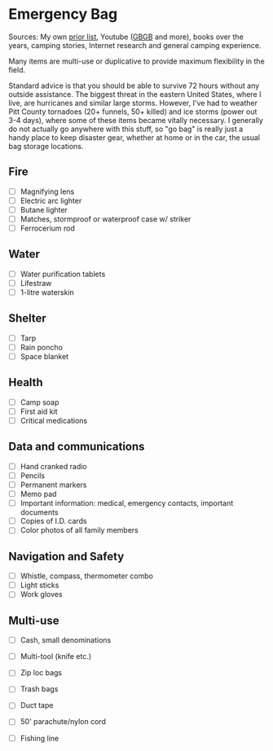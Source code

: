 # Emergency Bag

Sources: My own [prior list](http://garzikrants.blogspot.com/2011/07/contents-of-our-go-bag.html), Youtube ([GBGB](https://www.youtube.com/channel/UCSF08irENp73EwqJ42rCsIQ) and more), books over the years, camping stories, Internet research and general camping experience.

Many items are multi-use or duplicative to provide maximum flexibility in the field.

Standard advice is that you should be able to survive 72 hours without any outside assistance. The biggest threat in the eastern United States, where I live, are hurricanes and similar large storms.  However, I've had to weather Pitt County tornadoes (20+ funnels, 50+ killed) and ice storms (power out 3-4 days), where some of these items became vitally necessary.  I generally do not actually go anywhere with this stuff, so "go bag" is really just a handy place to keep disaster gear, whether at home or in the car, the usual bag storage locations.

## Fire
- [ ] Magnifying lens
- [ ] Electric arc lighter
- [ ] Butane lighter
- [ ] Matches, stormproof or waterproof case w/ striker
- [ ] Ferrocerium rod

## Water
- [ ] Water purification tablets
- [ ] Lifestraw
- [ ] 1-litre waterskin

## Shelter
- [ ] Tarp
- [ ] Rain poncho
- [ ] Space blanket

## Health
- [ ] Camp soap
- [ ] First aid kit
- [ ] Critical medications

## Data and communications
- [ ] Hand cranked radio
- [ ] Pencils
- [ ] Permanent markers
- [ ] Memo pad
- [ ] Important information: medical, emergency contacts, important documents
- [ ] Copies of I.D. cards
- [ ] Color photos of all family members

## Navigation and Safety
- [ ] Whistle, compass, thermometer combo
- [ ] Light sticks
- [ ] Work gloves

## Multi-use
- [ ] Cash, small denominations
- [ ] Multi-tool (knife etc.)
- [ ] Zip loc bags
- [ ] Trash bags
- [ ] Duct tape
- [ ] 50' parachute/nylon cord
- [ ] Fishing line

